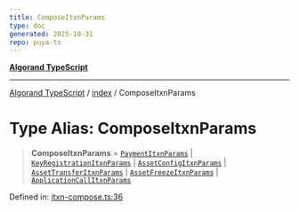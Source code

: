 ```yaml
---
title: ComposeItxnParams
type: doc
generated: 2025-10-31
repo: puya-ts
---
```

[**Algorand TypeScript**](../../README.md)

***

[Algorand TypeScript](../../modules.md) / [index](../README.md) / ComposeItxnParams

# Type Alias: ComposeItxnParams

> **ComposeItxnParams** = [`PaymentItxnParams`](../../itxn/namespaces/itxn/classes/PaymentItxnParams.md) \| [`KeyRegistrationItxnParams`](../../itxn/namespaces/itxn/classes/KeyRegistrationItxnParams.md) \| [`AssetConfigItxnParams`](../../itxn/namespaces/itxn/classes/AssetConfigItxnParams.md) \| [`AssetTransferItxnParams`](../../itxn/namespaces/itxn/classes/AssetTransferItxnParams.md) \| [`AssetFreezeItxnParams`](../../itxn/namespaces/itxn/classes/AssetFreezeItxnParams.md) \| [`ApplicationCallItxnParams`](../../itxn/namespaces/itxn/classes/ApplicationCallItxnParams.md)

Defined in: [itxn-compose.ts:36](https://github.com/algorandfoundation/puya-ts/blob/main/packages/algo-ts/src/itxn-compose.ts#L36)
